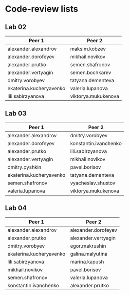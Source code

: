 # Code-review lists

## Lab 02

| Peer 1                    | Peer 2                |
| ------------------------- | --------------------- |
|alexander.alexandrov       |maksim.kobzev          |
|alexander.dorofeyev		|mikhail.novikov        |
|alexander.prutko		    |semen.shafronov        |
|alexander.vertyagin		|semen.bochkarev        |
|dmitry.vorobyev		    |tatyana.dementeva      |
|ekaterina.kucheryavenko	|valeria.lupanova       |
|lili.sabirzyanova		    |viktorya.mukukenova    |

## Lab 03

| Peer 1                    | Peer 2                |
| ------------------------- | --------------------- |
|alexander.alexandrov	    |dmitry.vorobyev        |
|alexander.dorofeyev	    |konstantin.ivanchenko  |
|alexander.prutko	        |lili.sabirzyanova      |
|alexander.vertyagin        |mikhail.novikov        |
|dmitry.pyshkin		        |pavel.borisov          |
|ekaterina.kucheryavenko    |tatyana.dementeva      |
|semen.shafronov	        |vyacheslav.shustov     |
|valeria.lupanova           |viktorya.mukukenova    |

## Lab 04

| Peer 1                    | Peer 2                |
| ------------------------- | --------------------- |
|alexander.alexandrov       | alexander.dorofeyev   |
|alexander.prutko           | alexander.vertyagin   |    
|dmitry.vorobyev            | egor.makrushin        |
|ekaterina.kucheryavenko    | galina.malyutina      |
|lili.sabirzyanova          | marina.kapush         |
|mikhail.novikov            | pavel.borisov         |
|semen.shafronov            | valeria.lupanova      |
|konstantin.ivanchenko	    | alexander.prutko      |
